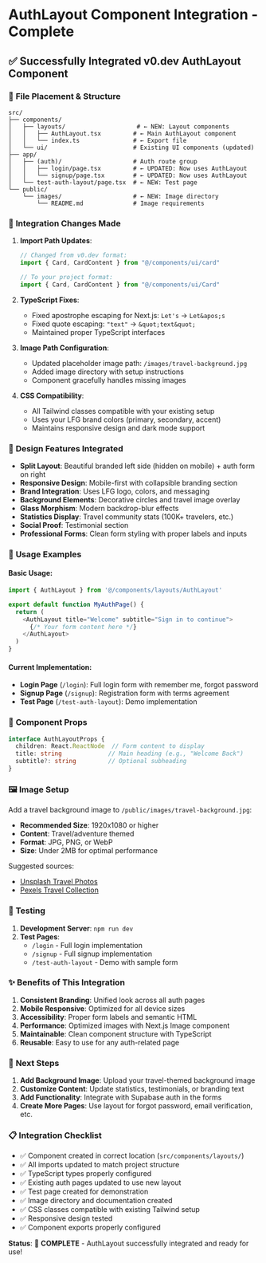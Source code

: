 # AuthLayout Component Integration - Complete

## ✅ Successfully Integrated v0.dev AuthLayout Component

### 📁 **File Placement & Structure**

```
src/
├── components/
│   ├── layouts/                    # ← NEW: Layout components
│   │   ├── AuthLayout.tsx         # ← Main AuthLayout component
│   │   └── index.ts               # ← Export file
│   └── ui/                        # Existing UI components (updated)
├── app/
│   ├── (auth)/                    # Auth route group
│   │   ├── login/page.tsx         # ← UPDATED: Now uses AuthLayout
│   │   └── signup/page.tsx        # ← UPDATED: Now uses AuthLayout
│   └── test-auth-layout/page.tsx  # ← NEW: Test page
└── public/
    └── images/                    # ← NEW: Image directory
        └── README.md              # Image requirements
```

### 🔧 **Integration Changes Made**

1. **Import Path Updates**:
   ```typescript
   // Changed from v0.dev format:
   import { Card, CardContent } from "@/components/ui/card"
   
   // To your project format:
   import { Card, CardContent } from "@/components/ui/Card"
   ```

2. **TypeScript Fixes**:
   - Fixed apostrophe escaping for Next.js: `Let's` → `Let&apos;s`
   - Fixed quote escaping: `"text"` → `&quot;text&quot;`
   - Maintained proper TypeScript interfaces

3. **Image Path Configuration**:
   - Updated placeholder image path: `/images/travel-background.jpg`
   - Added image directory with setup instructions
   - Component gracefully handles missing images

4. **CSS Compatibility**:
   - All Tailwind classes compatible with your existing setup
   - Uses your LFG brand colors (primary, secondary, accent)
   - Maintains responsive design and dark mode support

### 🎨 **Design Features Integrated**

- **Split Layout**: Beautiful branded left side (hidden on mobile) + auth form on right
- **Responsive Design**: Mobile-first with collapsible branding section
- **Brand Integration**: Uses LFG logo, colors, and messaging
- **Background Elements**: Decorative circles and travel image overlay
- **Glass Morphism**: Modern backdrop-blur effects
- **Statistics Display**: Travel community stats (100K+ travelers, etc.)
- **Social Proof**: Testimonial section
- **Professional Forms**: Clean form styling with proper labels and inputs

### 📱 **Usage Examples**

#### Basic Usage:
```typescript
import { AuthLayout } from '@/components/layouts/AuthLayout'

export default function MyAuthPage() {
  return (
    <AuthLayout title="Welcome" subtitle="Sign in to continue">
      {/* Your form content here */}
    </AuthLayout>
  )
}
```

#### Current Implementation:
- **Login Page** (`/login`): Full login form with remember me, forgot password
- **Signup Page** (`/signup`): Registration form with terms agreement
- **Test Page** (`/test-auth-layout`): Demo implementation

### 🔗 **Component Props**

```typescript
interface AuthLayoutProps {
  children: React.ReactNode  // Form content to display
  title: string             // Main heading (e.g., "Welcome Back")
  subtitle?: string         // Optional subheading
}
```

### 🖼️ **Image Setup**

Add a travel background image to `/public/images/travel-background.jpg`:
- **Recommended Size**: 1920x1080 or higher
- **Content**: Travel/adventure themed
- **Format**: JPG, PNG, or WebP
- **Size**: Under 2MB for optimal performance

Suggested sources:
- [Unsplash Travel Photos](https://unsplash.com/s/photos/travel)
- [Pexels Travel Collection](https://www.pexels.com/search/travel/)

### 🚀 **Testing**

1. **Development Server**: `npm run dev`
2. **Test Pages**:
   - `/login` - Full login implementation
   - `/signup` - Full signup implementation
   - `/test-auth-layout` - Demo with sample form

### ✨ **Benefits of This Integration**

1. **Consistent Branding**: Unified look across all auth pages
2. **Mobile Responsive**: Optimized for all device sizes
3. **Accessibility**: Proper form labels and semantic HTML
4. **Performance**: Optimized images with Next.js Image component
5. **Maintainable**: Clean component structure with TypeScript
6. **Reusable**: Easy to use for any auth-related page

### 🎯 **Next Steps**

1. **Add Background Image**: Upload your travel-themed background image
2. **Customize Content**: Update statistics, testimonials, or branding text
3. **Add Functionality**: Integrate with Supabase auth in the forms
4. **Create More Pages**: Use layout for forgot password, email verification, etc.

### 📋 **Integration Checklist**

- ✅ Component created in correct location (`src/components/layouts/`)
- ✅ All imports updated to match project structure
- ✅ TypeScript types properly configured
- ✅ Existing auth pages updated to use new layout
- ✅ Test page created for demonstration
- ✅ Image directory and documentation created
- ✅ CSS classes compatible with existing Tailwind setup
- ✅ Responsive design tested
- ✅ Component exports properly configured

**Status**: 🎉 **COMPLETE** - AuthLayout successfully integrated and ready for use!